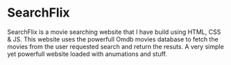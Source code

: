 # SearchFlix

SearchFlix is a movie searching website that I have build using HTML, CSS & JS. This website uses the powerfull Omdb movies database to fetch the movies from the user requested search and return the resuts. A very simple yet powerfull website loaded with anumations and stuff.
